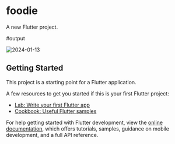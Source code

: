 # foodie

A new Flutter project.


#output


![2024-01-13](https://github.com/user-attachments/assets/64f60973-5ca4-4680-9c34-35d3bf9ab678)






## Getting Started

This project is a starting point for a Flutter application.

A few resources to get you started if this is your first Flutter project:

- [Lab: Write your first Flutter app](https://docs.flutter.dev/get-started/codelab)
- [Cookbook: Useful Flutter samples](https://docs.flutter.dev/cookbook)

For help getting started with Flutter development, view the
[online documentation](https://docs.flutter.dev/), which offers tutorials,
samples, guidance on mobile development, and a full API reference.
